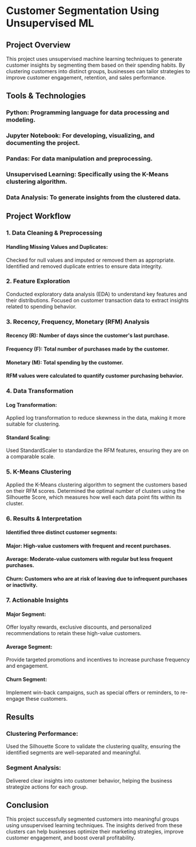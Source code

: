 # Customer Segmentation Using Unsupervised ML


## Project Overview

This project uses unsupervised machine learning techniques to generate customer insights by segmenting them based on their spending habits. By clustering customers into distinct groups, businesses can tailor strategies to improve customer engagement, retention, and sales performance.

## Tools & Technologies

### Python: Programming language for data processing and modeling.
### Jupyter Notebook: For developing, visualizing, and documenting the project.
### Pandas: For data manipulation and preprocessing.
### Unsupervised Learning: Specifically using the K-Means clustering algorithm.
### Data Analysis: To generate insights from the clustered data.

## Project Workflow

### 1. Data Cleaning & Preprocessing

#### Handling Missing Values and Duplicates:

Checked for null values and imputed or removed them as appropriate.
Identified and removed duplicate entries to ensure data integrity.

### 2. Feature Exploration
Conducted exploratory data analysis (EDA) to understand key features and their distributions.
Focused on customer transaction data to extract insights related to spending behavior.

### 3. Recency, Frequency, Monetary (RFM) Analysis

#### Recency (R): Number of days since the customer's last purchase.
#### Frequency (F): Total number of purchases made by the customer.
#### Monetary (M): Total spending by the customer.
#### RFM values were calculated to quantify customer purchasing behavior.

### 4. Data Transformation

#### Log Transformation:
Applied log transformation to reduce skewness in the data, making it more suitable for clustering.

#### Standard Scaling:
Used StandardScaler to standardize the RFM features, ensuring they are on a comparable scale.

### 5. K-Means Clustering
Applied the K-Means clustering algorithm to segment the customers based on their RFM scores.
Determined the optimal number of clusters using the Silhouette Score, which measures how well each data point fits within its cluster.

### 6. Results & Interpretation

#### Identified three distinct customer segments:
#### Major: High-value customers with frequent and recent purchases.
#### Average: Moderate-value customers with regular but less frequent purchases.
#### Churn: Customers who are at risk of leaving due to infrequent purchases or inactivity.

### 7. Actionable Insights

#### Major Segment:
Offer loyalty rewards, exclusive discounts, and personalized recommendations to retain these high-value customers.
#### Average Segment:
Provide targeted promotions and incentives to increase purchase frequency and engagement.
#### Churn Segment:
Implement win-back campaigns, such as special offers or reminders, to re-engage these customers.

## Results

### Clustering Performance:
Used the Silhouette Score to validate the clustering quality, ensuring the identified segments are well-separated and meaningful.
### Segment Analysis:
Delivered clear insights into customer behavior, helping the business strategize actions for each group.

## Conclusion

This project successfully segmented customers into meaningful groups using unsupervised learning techniques. The insights derived from these clusters can help businesses optimize their marketing strategies, improve customer engagement, and boost overall profitability.

